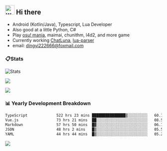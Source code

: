 ## <img alt="wave" src="https://raw.githubusercontent.com/MartinHeinz/MartinHeinz/master/wave.gif" width="30px"> Hi there

- Android (Kotlin/Java), Typescript, Lua Developer
- Also good at a little Python, C#
- Play [osu! mania](https://osu.ppy.sh/users/29808669), maimai, chunithm, l4d2, and more game
- Currently working [ChatLuna](https://github.com/ChatLunaLab), [lua-parser](https://github.com/dingyi222666/lua-parser)
- email: [dingyi222666@foxmail.com](mailto:dingyi222666@foxmail.com)

### 📋Stats

![Stats](https://github-readme-stats.vercel.app/api?username=dingyi222666&show_icons=true&icon_color=47A69E&title_color=47A69E&count_private=true)    

![](https://api.githubtrends.io/user/svg/dingyi222666/langs?time_range=one_year&include_private=True&loc_metric=changed&theme=classic)

![](http://github-profile-summary-cards.vercel.app/api/cards/productive-time?username=dingyi222666&theme=nord_dark&utcOffset=8)

### 📊 Yearly Development Breakdown

<!--START_SECTION:waka-->

```txt
TypeScript             522 hrs 23 mins ███████████████▒░░░░░░░░░   60.77 %
Vue.js                 73 hrs 21 mins  ██░░░░░░░░░░░░░░░░░░░░░░░   08.53 %
Markdown               57 hrs 50 mins  █▓░░░░░░░░░░░░░░░░░░░░░░░   06.73 %
JSON                   48 hrs 2 mins   █▒░░░░░░░░░░░░░░░░░░░░░░░   05.59 %
YAML                   44 hrs 44 mins  █▒░░░░░░░░░░░░░░░░░░░░░░░   05.20 %
```

<!--END_SECTION:waka-->

![](https://komarev.com/ghpvc/?username=dingyi222666)
